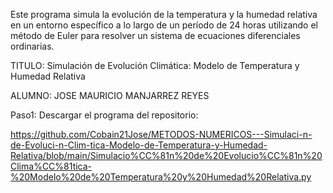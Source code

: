 Este programa simula la evolución de la temperatura y la humedad relativa en un entorno específico a lo largo de un período de 24 horas utilizando el método de Euler para resolver un sistema de ecuaciones diferenciales ordinarias.

TITULO:
Simulación de Evolución Climática: Modelo de Temperatura y Humedad Relativa

ALUMNO:
JOSE MAURICIO MANJARREZ REYES

Paso1: 
Descargar el programa del repositorio:

https://github.com/Cobain21Jose/METODOS-NUMERICOS---Simulaci-n-de-Evoluci-n-Clim-tica-Modelo-de-Temperatura-y-Humedad-Relativa/blob/main/Simulacio%CC%81n%20de%20Evolucio%CC%81n%20Clima%CC%81tica-%20Modelo%20de%20Temperatura%20y%20Humedad%20Relativa.py

